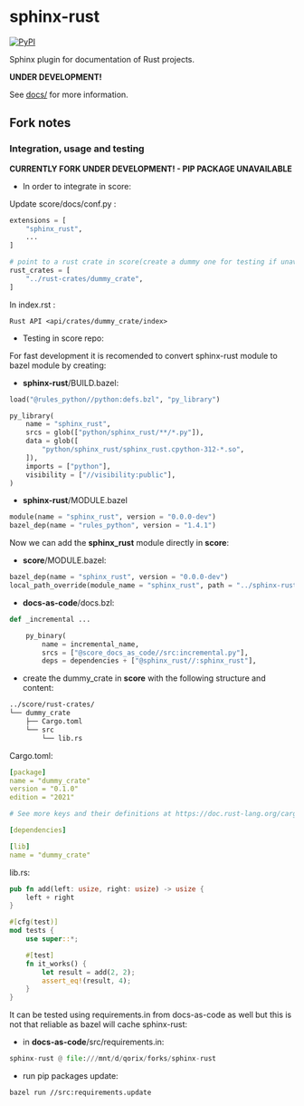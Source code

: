 # sphinx-rust

[![PyPI][pypi-badge]][pypi-link]

Sphinx plugin for documentation of Rust projects.

**UNDER DEVELOPMENT!**

See [docs/](docs/) for more information.

[pypi-badge]: https://img.shields.io/pypi/v/sphinx-rust.svg
[pypi-link]: https://pypi.org/project/sphinx-rust

## Fork notes

### Integration, usage and testing

**CURRENTLY FORK UNDER DEVELOPMENT! - PIP PACKAGE UNAVAILABLE**

* In order to integrate in score:

Update score/docs/conf.py :

```python
extensions = [
    "sphinx_rust",
    ...
]

# point to a rust crate in score(create a dummy one for testing if unavailable)
rust_crates = [
    "../rust-crates/dummy_crate",
]
```
In index.rst :
```
Rust API <api/crates/dummy_crate/index>
```

* Testing in score repo:

For fast development it is recomended to convert sphinx-rust module to bazel module by creating:

- __sphinx-rust__/BUILD.bazel:

```python
load("@rules_python//python:defs.bzl", "py_library")

py_library(
    name = "sphinx_rust",
    srcs = glob(["python/sphinx_rust/**/*.py"]),
    data = glob([
        "python/sphinx_rust/sphinx_rust.cpython-312-*.so",
    ]),
    imports = ["python"],
    visibility = ["//visibility:public"],
)
```

- __sphinx-rust__/MODULE.bazel

```python
module(name = "sphinx_rust", version = "0.0.0-dev")
bazel_dep(name = "rules_python", version = "1.4.1")
```

Now we can add the __sphinx_rust__ module directly in __score__:

- __score__/MODULE.bazel:

```python
bazel_dep(name = "sphinx_rust", version = "0.0.0-dev")
local_path_override(module_name = "sphinx_rust", path = "../sphinx-rust")
```

- __docs-as-code__/docs.bzl:

```python
def _incremental ...

    py_binary(
        name = incremental_name,
        srcs = ["@score_docs_as_code//src:incremental.py"],
        deps = dependencies + ["@sphinx_rust//:sphinx_rust"],
```

- create the dummy_crate in __score__ with the following structure and content:

```sh
../score/rust-crates/
└── dummy_crate
    ├── Cargo.toml
    └── src
        └── lib.rs
```

Cargo.toml:

```yaml
[package]
name = "dummy_crate"
version = "0.1.0"
edition = "2021"

# See more keys and their definitions at https://doc.rust-lang.org/cargo/reference/manifest.html

[dependencies]

[lib]
name = "dummy_crate"
```

lib.rs:

```rs
pub fn add(left: usize, right: usize) -> usize {
    left + right
}

#[cfg(test)]
mod tests {
    use super::*;

    #[test]
    fn it_works() {
        let result = add(2, 2);
        assert_eq!(result, 4);
    }
}
```

It can be tested using requirements.in from docs-as-code as well but this is not that reliable as bazel will cache sphinx-rust:

- in __docs-as-code__/src/requirements.in:

```python
sphinx-rust @ file:///mnt/d/qorix/forks/sphinx-rust
```

- run pip packages update:

```sh
bazel run //src:requirements.update
```
